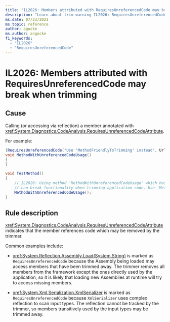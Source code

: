 ```yaml
---
title: "IL2026: Members attributed with RequiresUnreferencedCode may break when trimming"
description: "Learn about trim warning IL2026: RequiresUnreferencedCode"
ms.date: 07/23/2021
ms.topic: reference
author: agocke
ms.author: angocke
f1_keywords:
  - "IL2026"
  - "RequiresUnreferencedCode"
---
```

# IL2026: Members attributed with RequiresUnreferencedCode may break when trimming

## Cause

Calling (or accessing via reflection) a member annotated with
<xref:System.Diagnostics.CodeAnalysis.RequiresUnreferencedCodeAttribute>.

For example:

```C#
[RequiresUnreferencedCode("Use 'MethodFriendlyToTrimming' instead", Url="http://help/unreferencedcode")]
void MethodWithUnreferencedCodeUsage()
{
}

void TestMethod()
{
    // IL2026: Using method 'MethodWithUnreferencedCodeUsage' which has 'RequiresUnreferencedCodeAttribute'
    // can break functionality when trimming application code. Use 'MethodFriendlyToTrimming' instead. http://help/unreferencedcode
    MethodWithUnreferencedCodeUsage();
}
```

## Rule description

<xref:System.Diagnostics.CodeAnalysis.RequiresUnreferencedCodeAttribute> indicates
that the member references code which may be removed by the trimmer.

Common examples include:

- <xref:System.Reflection.Assembly.Load(System.String)> is marked as `RequiresUnreferencedCode`
because the Assembly being loaded may access members that have been trimmed away. The
trimmer removes all members from the framework except the ones directly used by the
application, so it is likely that loading new Assemblies at runtime will try to access
missing members.

- <xref:System.Xml.Serialization.XmlSerializer> is marked as `RequiresUnreferencedCode`
because `XmlSerializer` uses complex reflection to scan input types. The reflection cannot
be tracked by the trimmer, so members transitively used by the input types may be
trimmed away.
